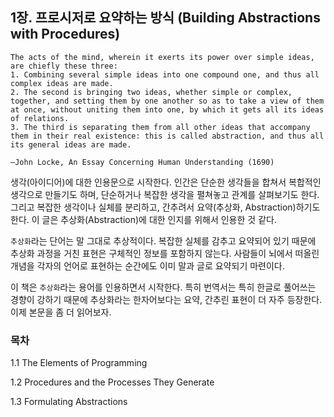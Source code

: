 ## 1장. 프로시저로 요약하는 방식 (Building Abstractions with Procedures)

```
The acts of the mind, wherein it exerts its power over simple ideas, are chiefly these three: 
1. Combining several simple ideas into one compound one, and thus all complex ideas are made. 
2. The second is bringing two ideas, whether simple or complex, together, and setting them by one another so as to take a view of them at once, without uniting them into one, by which it gets all its ideas of relations. 
3. The third is separating them from all other ideas that accompany them in their real existence: this is called abstraction, and thus all its general ideas are made.

—John Locke, An Essay Concerning Human Understanding (1690)
```

생각(아이디어)에 대한 인용문으로 시작한다. 인간은 단순한 생각들을 합쳐서 복합적인 생각으로 만들기도 하며, 단순하거나 복잡한 생각을 펼쳐놓고 관계를 살펴보기도 한다. 그리고 복잡한 생각이나 실체를 분리하고, 간추려서 요약(추상화, Abstraction)하기도 한다. 이 글은 추상화(Abstraction)에 대한 인지를 위해서 인용한 것 같다.

`추상화`라는 단어는 말 그대로 추상적이다. 복잡한 실체를 감추고 요약되어 있기 때문에 추상화 과정을 거친 표현은 구체적인 정보를 포함하지 않는다. 사람들이 뇌에서 떠올린 개념을 각자의 언어로 표현하는 순간에도 이미 말과 글로 요약되기 마련이다. 

이 책은 `추상화`라는 용어를 인용하면서 시작한다. 특히 번역서는 특히 한글로 풀어쓰는 경향이 강하기 때문에  추상화라는 한자어보다는 요약, 간추린 표현이 더 자주 등장한다. 이제 본문을 좀 더 읽어보자.

### 목차

1.1 The Elements of Programming

1.2 Procedures and the Processes They Generate

1.3 Formulating Abstractions




